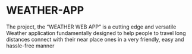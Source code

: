 # WEATHER-APP
The project, the “WEATHER WEB APP” is a cutting edge and versatile Weather  application fundamentally designed to help people to travel long distances connect with  their near place ones in a very friendly, easy and hassle-free manner
